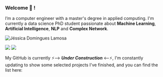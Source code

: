 ### Welcome 👋 !

I’m a computer engineer with a master's degree in applied computing. I'm currently a data science PhD student passionate about **Machine Learning**, **Artificial Intelligence**, **NLP** and **Complex Network**.


![Jéssica Domingues Lamosa](https://github-readme-stats.vercel.app/api?username=jdlamosa&theme=blueberry&show_icons=true)

<div> 
  
<a href="https://www.linkedin.com/in/jdlamosa/" target="_blank"><img src="https://img.shields.io/badge/-LinkedIn-%230077B5?style=for-the-badge&logo=linkedin&logoColor=white" target="_blank"></a>
<a href = "mailto:jdlamosa@gmail.com"><img src="https://img.shields.io/badge/Gmail-D14836?style=for-the-badge&logo=gmail&logoColor=white" target="_blank"></a>

</div>


My GitHub is currently ⚡--> **_Under Construction_** <--⚡, I'm constantly updating to show some selected projects I've finished, and you can find the list here:

<!--
**jdlamosa/jdlamosa** is a ✨ _special_ ✨ repository because its `README.md` (this file) appears on your GitHub profile.

Here are some ideas to get you started:

- 🔭 I’m currently working on ...
- 🌱 I’m currently learning ...
- 👯 I’m looking to collaborate on ...
- 🤔 I’m looking for help with ...
- 💬 Ask me about ...
- 📫 How to reach me: ...
- 😄 Pronouns: ...
- ⚡ Fun fact: ...
-->
